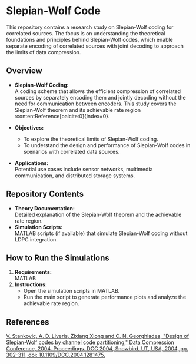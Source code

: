 # Slepian-Wolf Code

This repository contains a research study on Slepian-Wolf coding for correlated sources. 
The focus is on understanding the theoretical foundations and principles behind Slepian-Wolf codes, which enable separate encoding of correlated sources with joint decoding to approach the limits of data compression.

## Overview

- **Slepian-Wolf Coding:**  
  A coding scheme that allows the efficient compression of correlated sources by separately encoding them and jointly decoding without the need for communication between encoders.
  This study covers the Slepian-Wolf theorem and its achievable rate region :contentReference[oaicite:0]{index=0}.

- **Objectives:**  
  - To explore the theoretical limits of Slepian-Wolf coding.
  - To understand the design and performance of Slepian-Wolf codes in scenarios with correlated data sources.

- **Applications:**  
  Potential use cases include sensor networks, multimedia communication, and distributed storage systems.

## Repository Contents

- **Theory Documentation:**  
  Detailed explanation of the Slepian-Wolf theorem and the achievable rate region.
- **Simulation Scripts:**  
  MATLAB scripts (if available) that simulate Slepian-Wolf coding without LDPC integration.

## How to Run the Simulations

1. **Requirements:**  
   MATLAB 
2. **Instructions:**  
   - Open the simulation scripts in MATLAB.
   - Run the main script to generate performance plots and analyze the achievable rate region.

## References
[V. Stankovic, A. D. Liveris, Zixiang Xiong and C. N. Georghiades, "Design of Slepian-Wolf codes by channel code partitioning," Data Compression Conference, 2004. Proceedings. DCC 2004, Snowbird, UT, USA, 2004, pp. 302-311, doi: 10.1109/DCC.2004.1281475.](https://github.com/Croft233/Slepian-Wolf-Code/blob/main/design-of-slepianwolf-codes-by-channel-code-partitioning.pdf)

